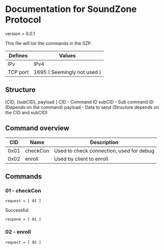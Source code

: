 
# Documentation for SoundZone Protocol

version = 0.0.1

This file will list the commands in the SZP.

| Defines | Values |
|---|---|
| IPv | IPv4 |
| TCP port | 1695 ( Seemingly not used ) |

## Structure

[CID, {subCID}, payload ]
CID - Command ID
subCID - Sub command ID (Depends on the command)
payload - Data to send (Structure depends on the CID and subCID)

## Command overview

|CID | Name | Description |
|---|---|---|
| 0x01 | checkCon | Used to check connection, used for debug |
| 0x02 | enroll | Used by client to enroll |



## Commands

### 01 - checkCon

```request = [ 01 ]```

Successful:

```respone = [ 01 ]```

### 02 - enroll

```request = [ 02 ]```

